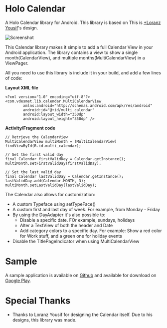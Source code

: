 Holo Calendar
=============

A Holo Calendar library for Android. This library is based on This is [+Loranz Yousif](https://plus.google.com/+LoranzYousif "Loranz Yousif")'s design.

![Screenshot](https://raw.github.com/vdesmet93/holo-calendar/master/Calendar-preview.png)

This Calendar library makes it simple to add a full Calendar View in your Android application. The library contains a view to show a single month(CalendarView), and multiple months(MultiCalendarView) in a ViewPager.

All you need to use this library is include it in your build, and add a few lines of code:

**Layout XML file**
``` 
<?xml version="1.0" encoding="utf-8"?>
<com.vdesmet.lib.calendar.MultiCalendarView
        xmlns:android="http://schemas.android.com/apk/res/android"
        android:id="@+id/multi_calendar"
        android:layout_width="350dp"
        android:layout_height="350dp" />

```

**Activity/Fragment code**
```
// Retrieve the CalendarView
MultiCalendarView multiMonth = (MultiCalendarView) findViewById(R.id.multi_calendar);

// Set the first valid day
final Calendar firstValidDay = Calendar.getInstance();
multiMonth.setFirstValidDay(firstValidDay);

// Set the last valid day
final Calendar lastValidDay = Calendar.getInstance();
lastValidDay.add(Calendar.MONTH, 3);
multiMonth.setLastValidDay(lastValidDay);

```

The Calendar also allows for customization:
* A custom Typeface using setTypeFace()
* A custom first and last day of week. For example, from Monday - Friday
* By using the DayAdapter it's also possible to:
  * Disable a specific date. FOr example, sundays, holidays
  * Alter a TextView of both the header and Date
  * Add category colors to a specific day. For example: Show a red color for Work stuff, and a green one for holiday events
* Disable the TitlePageIndicator when using MultiCalendarView


Sample
======
A sample application is available on [Github](https://github.com/vdesmet93/holo-calendar-sample) and available for download on [Google Play](https://play.google.com/store/apps/details?id=com.vdesmet.sample.calendar).   


Special Thanks
==============
* Thanks to Loranz Yousif for designing the Calendar itself. Due to his designs, this library was made. 
